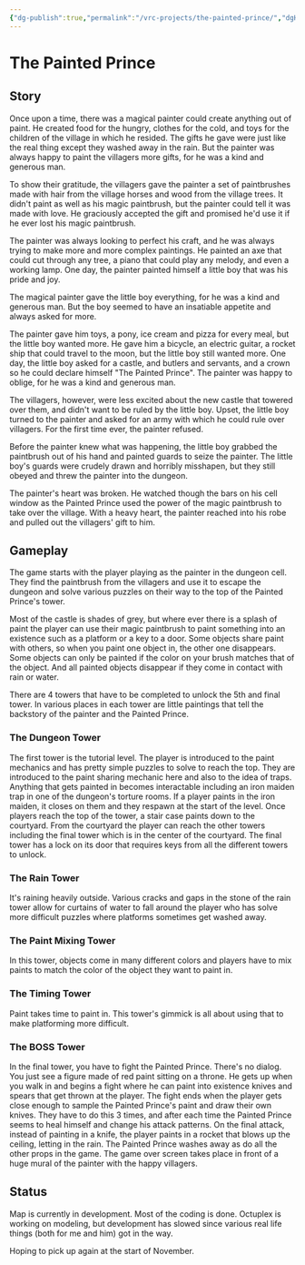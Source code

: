```yaml
---
{"dg-publish":true,"permalink":"/vrc-projects/the-painted-prince/","dgHomeLink":true,"dgPassFrontmatter":false,"dgShowBacklinks":true,"dgShowLocalGraph":true}
---
```


# The Painted Prince

## Story
Once upon a time, there was a magical painter could create anything out of paint. He created food for the hungry, clothes for the cold, and toys for the children of the village in which he resided. The gifts he gave were just like the real thing except they washed away in the rain. But the painter was always happy to paint the villagers more gifts, for he was a kind and generous man.

To show their gratitude, the villagers gave the painter a set of paintbrushes made with hair from the village horses and wood from the village trees. It didn't paint as well as his magic paintbrush, but the painter could tell it was made with love. He graciously accepted the gift and promised he'd use it if he ever lost his magic paintbrush.

The painter was always looking to perfect his craft, and he was always trying to make more and more complex paintings. He painted an axe that could cut through any tree, a piano that could play any melody, and even a working lamp. One day, the painter painted himself a little boy that was his pride and joy.

The magical painter gave the little boy everything, for he was a kind and generous man. But the boy seemed to have an insatiable appetite and always asked for more.

The painter gave him toys, a pony, ice cream and pizza for every meal, but the little boy wanted more. He gave him a bicycle, an electric guitar, a rocket ship that could travel to the moon, but the little boy still wanted more. One day, the little boy asked for a castle, and butlers and servants, and a crown so he could declare himself "The Painted Prince". The painter was happy to oblige, for he was a kind and generous man.

The villagers, however, were less excited about the new castle that towered over them, and didn't want to be ruled by the little boy. Upset, the little boy turned to the painter and asked for an army with which he could rule over villagers. For the first time ever, the painter refused.

Before the painter knew what was happening, the little boy grabbed the paintbrush out of his hand and painted guards to seize the painter. The little boy's guards were crudely drawn and horribly misshapen, but they still obeyed and threw the painter into the dungeon.

The painter's heart was broken. He watched though the bars on his cell window as the Painted Prince used the power of the magic paintbrush to take over the village. With a heavy heart, the painter reached into his robe and pulled out the villagers' gift to him.

## Gameplay
The game starts with the player playing as the painter in the dungeon cell. They find the paintbrush from the villagers and use it to escape the dungeon and solve various puzzles on their way to the top of the Painted Prince's tower.

Most of the castle is shades of grey, but where ever there is a splash of paint the player can use their magic paintbrush to paint something into an existence such as a platform or a key to a door. Some objects share paint with others, so when you paint one object in, the other one disappears. Some objects can only be painted if the color on your brush matches that of the object. And all painted objects disappear if they come in contact with rain or water.

There are 4 towers that have to be completed to unlock the 5th and final tower. In various places in each tower are little paintings that tell the backstory of the painter and the Painted Prince.

### The Dungeon Tower
The first tower is the tutorial level. The player is introduced to the paint mechanics and has pretty simple puzzles to solve to reach the top. They are introduced to the paint sharing mechanic here and also to the idea of traps. Anything that gets painted in becomes interactable including an iron maiden trap in one of the dungeon's torture rooms. If a player paints in the iron maiden, it closes on them and they respawn at the start of the level. Once players reach the top of the tower, a stair case paints down to the courtyard. From the courtyard the player can reach the other towers including the final tower which is in the center of the courtyard. The final tower has a lock on its door that requires keys from all the different towers to unlock.

### The Rain Tower
It's raining heavily outside. Various cracks and gaps in the stone of the rain tower allow for curtains of water to fall around the player who has solve more difficult puzzles where platforms sometimes get washed away.

### The Paint Mixing Tower
In this tower, objects come in many different colors and players have to mix paints to match the color of the object they want to paint in.

### The Timing Tower
Paint takes time to paint in. This tower's gimmick is all about using that to make platforming more difficult.

### The BOSS Tower
In the final tower, you have to fight the Painted Prince. There's no dialog. You just see a figure made of red paint sitting on a throne. He gets up when you walk in and begins a fight where he can paint into existence knives and spears that get thrown at the player. The fight ends when the player gets close enough to sample the Painted Prince's paint and draw their own knives. They have to do this 3 times, and after each time the Painted Prince seems to heal himself and change his attack patterns. On the final attack, instead of painting in a knife, the player paints in a rocket that blows up the ceiling, letting in the rain. The Painted Prince washes away as do all the other props in the game. The game over screen takes place in front of a huge mural of the painter with the happy villagers.

## Status
Map is currently in development. Most of the coding is done. Octuplex is working on modeling, but development has slowed since various real life things (both for me and him) got in the way.

Hoping to pick up again at the start of November. 